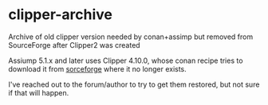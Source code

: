 # clipper-archive

Archive of old clipper version needed by conan+assimp but removed from SourceForge after Clipper2 was created

Assiump 5.1.x and later uses Clipper 4.10.0, whose conan recipe tries to download it from 
[sorceforge](https://sourceforge.net/projects/polyclipping/files/Older%20versions/clipper_ver4.10.0.zip) where it
no longer exists.

I've reached out to the forum/author to try to get them restored, but not sure if that will happen.
